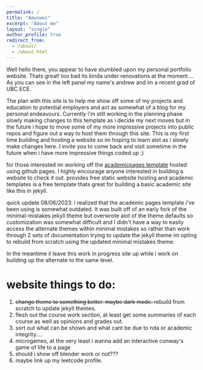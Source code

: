 ```yaml
---
permalink: /
title: "Amunwes"
excerpt: "About me"
layout: "single"
author_profile: true
redirect_from: 
  - /about/
  - /about.html
---
```


Well hello there, you appear to have stumbled upon my personal portfolio website. Thats great! too bad its kinda under renovations at the moment....
As you can see in the left panel my name's andrew and im a recent grad of UBC ECE.

The plan with this site is to help me show off some of my projects and education to potential employers and act as somewhat of a blog for my personal endeavours. Currently i'm still working in the planning phase slowly making changes to this template as i decide my next moves but in the future i hope to move some of my more impressive projects into public repos and figure out a way to host them through this site. 
This is my first time building and hosting a website so im hoping to learn alot as i slowly make changes here.
I invite you to come back and visit sometime in the future when i have more impressive things coded up :)

for those interested im working off the [academicpages template](https://github.com/academicpages/academicpages.github.io) hosted using github pages. I highly encourage anyone interested in building a website to check it out. provides free static website hosting and academic templates is a free template thats great for building a basic academic site like this in jekyll.


quick update 08/06/2023: i realized that the academic pages template i've been using is somewhat outdated. It was built off of an early fork of the minimal-mistakes jekyll theme but overwrote alot of the theme defaults so customization was somewhat difficult and I didn't have a way to easily access the alternate themes within minimal mistakes so rather than work through 2 sets of documentation trying to update the jekyll theme im opting to rebuild from scratch using the updated minimal mistakes theme.

In the meantime il leave this work in progress site up while i work on building up the alternate to the same level.


website things to do:
=====
1. <strike> change theme to something better. maybe dark mode. </strike> rebuild from scratch to update jekyll themes.
2. flesh out the course work section, at least get some summaries of each course as well as opinions and grades out.
3. sort out what can be shown and what cant be due to nda or academic integrity....
4. microgames, at the very least i wanna add an interactive conway's game of life to a page
5. should i show off blender work or not???
6. maybe link up my leetcode profile.